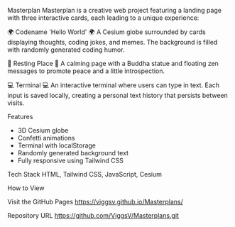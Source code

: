 Masterplan
Masterplan is a creative web project featuring a landing page with three interactive cards, each leading to a unique experience:

🌍 Codename 'Hello World' 🌍
A Cesium globe surrounded by cards displaying thoughts, coding jokes, and memes. The background is filled with randomly generated coding humor.

🧘 Resting Place 🧘
A calming page with a Buddha statue and floating zen messages to promote peace and a little introspection.

💻 Terminal 💻
An interactive terminal where users can type in text. Each input is saved locally, creating a personal text history that persists between visits.

Features
- 3D Cesium globe
- Confetti animations
- Terminal with localStorage
- Randomly generated background text
- Fully responsive using Tailwind CSS

Tech Stack
HTML, Tailwind CSS, JavaScript, Cesium

How to View

Visit the GitHub Pages
https://viggsv.github.io/Masterplans/

Repository URL
https://github.com/ViggsV/Masterplans.git
